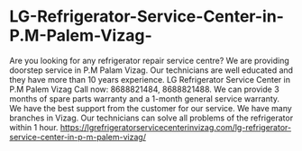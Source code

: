 # LG-Refrigerator-Service-Center-in-P.M-Palem-Vizag-
Are you looking for any refrigerator repair service centre? We are providing doorstep service in P.M Palam Vizag. Our technicians are well educated and they have more than 10 years experience. LG Refrigerator Service Center in P.M Palem Vizag  Call now: 8688821484, 8688821488.  We can provide 3 months of spare parts warranty and a 1-month general service warranty. We have the best support from the customer for our service. We have many branches in Vizag. Our technicians can solve all problems of the refrigerator within 1 hour.  https://lgrefrigeratorservicecenterinvizag.com/lg-refrigerator-service-center-in-p-m-palem-vizag/ 
